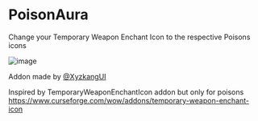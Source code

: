 # PoisonAura
Change your Temporary Weapon Enchant Icon to the respective Poisons icons

![image](https://github.com/user-attachments/assets/e2f4fbce-7a0e-4d61-9c3d-ffb0601d2696)

Addon made by [@XyzkangUI](https://github.com/XyzKangUI)

Inspired by TemporaryWeaponEnchantIcon addon but only for poisons
https://www.curseforge.com/wow/addons/temporary-weapon-enchant-icon

